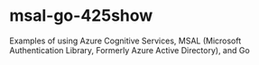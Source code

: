 # msal-go-425show
Examples of using Azure Cognitive Services, MSAL (Microsoft Authentication Library, Formerly Azure Active Directory), and Go
